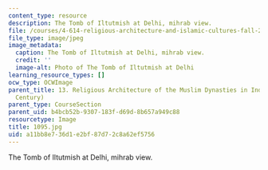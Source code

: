```yaml
---
content_type: resource
description: The Tomb of Iltutmish at Delhi, mihrab view.
file: /courses/4-614-religious-architecture-and-islamic-cultures-fall-2002/a11bb8e736d1e2bf87d72c8a62ef5756_1095.jpg
file_type: image/jpeg
image_metadata:
  caption: The Tomb of Iltutmish at Delhi, mihrab view.
  credit: ''
  image-alt: Photo of The Tomb of Iltutmish at Delhi
learning_resource_types: []
ocw_type: OCWImage
parent_title: 13. Religious Architecture of the Muslim Dynasties in India (12th-15th
  Century)
parent_type: CourseSection
parent_uid: b4bcb52b-9307-183f-d69d-8b657a949c88
resourcetype: Image
title: 1095.jpg
uid: a11bb8e7-36d1-e2bf-87d7-2c8a62ef5756
---
```

The Tomb of Iltutmish at Delhi, mihrab view.

